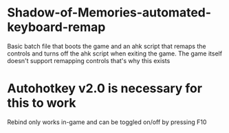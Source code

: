 # Shadow-of-Memories-automated-keyboard-remap
Basic batch file that boots the game and an ahk script that remaps the controls and turns off the ahk script when exiting the game. The game itself doesn't support remapping controls that's why this exists

# Autohotkey v2.0 is necessary for this to work
Rebind only works in-game and can be toggled on/off by pressing F10
